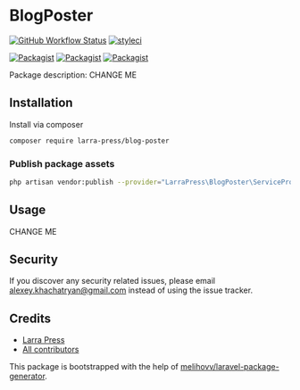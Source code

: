 # BlogPoster

[![GitHub Workflow Status](https://github.com/larra-press/blog-poster/workflows/Run%20tests/badge.svg)](https://github.com/larra-press/blog-poster/actions)
[![styleci](https://styleci.io/repos/CHANGEME/shield)](https://styleci.io/repos/CHANGEME)

[![Packagist](https://img.shields.io/packagist/v/larra-press/blog-poster.svg)](https://packagist.org/packages/larra-press/blog-poster)
[![Packagist](https://poser.pugx.org/larra-press/blog-poster/d/total.svg)](https://packagist.org/packages/larra-press/blog-poster)
[![Packagist](https://img.shields.io/packagist/l/larra-press/blog-poster.svg)](https://packagist.org/packages/larra-press/blog-poster)

Package description: CHANGE ME

## Installation

Install via composer
```bash
composer require larra-press/blog-poster
```

### Publish package assets

```bash
php artisan vendor:publish --provider="LarraPress\BlogPoster\ServiceProvider"
```

## Usage

CHANGE ME

## Security

If you discover any security related issues, please email alexey.khachatryan@gmail.com
instead of using the issue tracker.

## Credits

- [Larra Press](https://github.com/larra-press/blog-poster)
- [All contributors](https://github.com/larra-press/blog-poster/graphs/contributors)

This package is bootstrapped with the help of
[melihovv/laravel-package-generator](https://github.com/melihovv/laravel-package-generator).
